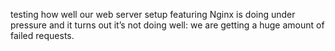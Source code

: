  testing how well our web server setup featuring Nginx is doing under
pressure and it turns out it’s not doing well:
we are getting a huge amount of failed requests.
